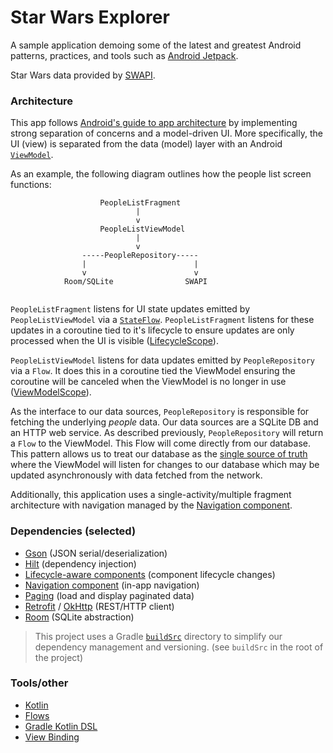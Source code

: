 Star Wars Explorer
===

A sample application demoing some of the latest and greatest Android patterns, practices, and tools such as [Android Jetpack](https://developer.android.com/jetpack).

Star Wars data provided by [SWAPI](https://www.swapi.tech/).

### Architecture

This app follows [Android's guide to app architecture](https://developer.android.com/jetpack/guide) by implementing strong separation of concerns and a model-driven UI.
More specifically, the UI (view) is separated from the data (model) layer with an Android [`ViewModel`](https://developer.android.com/topic/libraries/architecture/viewmodel).

As an example, the following diagram outlines how the people list screen functions:

```
                    PeopleListFragment
                            |
                            v
                    PeopleListViewModel
                            |
                            v
                -----PeopleRepository-----
                |                        |
                v                        v
            Room/SQLite                SWAPI
                            
```

`PeopleListFragment` listens for UI state updates emitted by `PeopleListViewModel` via a [`StateFlow`](https://developer.android.com/kotlin/flow/stateflow-and-sharedflow).
`PeopleListFragment` listens for these updates in a coroutine tied to it's lifecycle to ensure updates are only processed when the UI is visible ([LifecycleScope](https://developer.android.com/topic/libraries/architecture/coroutines#lifecyclescope)).

`PeopleListViewModel` listens for data updates emitted by `PeopleRepository` via a `Flow`.
It does this in a coroutine tied the ViewModel ensuring the coroutine will be canceled when the ViewModel is no longer in use ([ViewModelScope](https://developer.android.com/topic/libraries/architecture/coroutines#viewmodelscope)).

As the interface to our data sources, `PeopleRepository` is responsible for fetching the underlying *people* data.
Our data sources are a SQLite DB and an HTTP web service. As described previously, `PeopleRepository` will return a `Flow` to the ViewModel.
This Flow will come directly from our database.
This pattern allows us to treat our database as the [single source of truth](https://developer.android.com/jetpack/guide#truth) where the ViewModel will listen for changes to our database which may be updated asynchronously with data fetched from the network. 

Additionally, this application uses a single-activity/multiple fragment architecture with navigation managed by the [Navigation component](https://developer.android.com/guide/navigation).

### Dependencies (selected)

- [Gson](https://github.com/google/gson) (JSON serial/deserialization)
- [Hilt](https://developer.android.com/training/dependency-injection/hilt-android) (dependency injection)
- [Lifecycle-aware components](https://developer.android.com/topic/libraries/architecture/lifecycle) (component lifecycle changes)
- [Navigation component](https://developer.android.com/guide/navigation) (in-app navigation)
- [Paging](https://developer.android.com/topic/libraries/architecture/paging/v3-overview) (load and display paginated data)
- [Retrofit](https://square.github.io/retrofit/) / [OkHttp](https://square.github.io/okhttp/) (REST/HTTP client)
- [Room](https://developer.android.com/training/data-storage/room) (SQLite abstraction)

> This project uses a Gradle [`buildSrc`](https://docs.gradle.org/current/userguide/organizing_gradle_projects.html#sec:build_sources) directory to simplify our dependency management and versioning.
(see `buildSrc` in the root of the project)

### Tools/other

- [Kotlin](https://kotlinlang.org/)
- [Flows](https://developer.android.com/kotlin/flow)
- [Gradle Kotlin DSL](https://gradle.org/kotlin/)
- [View Binding](https://developer.android.com/topic/libraries/view-binding)
